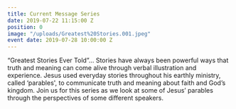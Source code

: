 ```yaml
---
title: Current Message Series
date: 2019-07-22 11:15:00 Z
position: 0
image: "/uploads/Greatest%20Stories.001.jpeg"
event date: 2019-07-28 10:00:00 Z
---
```


“Greatest Stories Ever Told”… Stories have always been powerful ways that truth and meaning can come alive through verbal illustration and experience.  Jesus used everyday stories throughout his earthly ministry, called ‘parables', to communicate truth and meaning about faith and God’s kingdom.  Join us for this series as we look at some of Jesus’ parables through the perspectives of some different speakers.